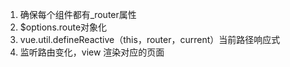 1. 确保每个组件都有_router属性
2. $options.route对象化
3. vue.util.defineReactive（this，router，current）当前路径响应式
4. 监听路由变化，view 渲染对应的页面
